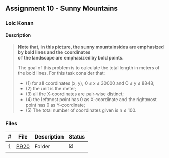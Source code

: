## Assignment 10 -  Sunny Mountains

### Loic Konan

#### Description

> **Note that, in this picture, the sunny mountainsides are emphasized by bold lines and the coordinates**<br>
> **of the landscape are emphasized by bold points.**<br>
>
> The goal of this problem is to calculate the total length in meters of the bold lines.
> For this task consider that:
>
> - (1) for all coordinates (x, y), 0 ≤ x ≤ 30000 and 0 ≤ y ≤ 8848; 
> - (2) the unit is the meter; 
> - (3) all the X-coordinates are pair-wise distinct; 
> - (4) the leftmost point has 0 as
> X-coordinate and the rightmost point has 0 as Y-coordinate; 
> - (5) The total number of coordinates given is n ≤ 100.

### Files

|   #   | File           | Description | Status                  |
| :---: | -------------- | ----------- | ----------------------- |
|   1   | [P920](./P920) | Folder      | :ballot_box_with_check: |
